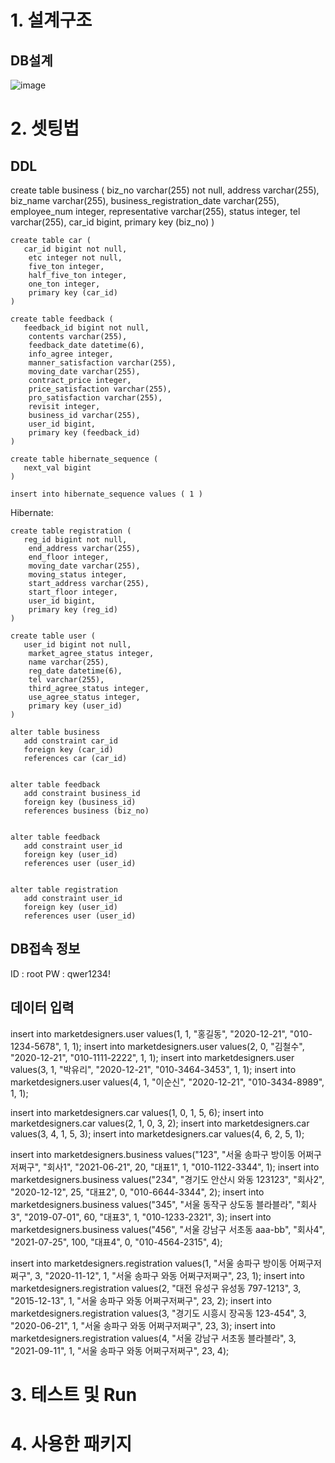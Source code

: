 # 1. 설계구조
## DB설계
![image](https://user-images.githubusercontent.com/45089402/126874776-23d06ea5-ff1d-45e6-b345-72c71a2133db.png)

# 2. 셋팅법
## DDL
create table business (
       biz_no varchar(255) not null,
        address varchar(255),
        biz_name varchar(255),
        business_registration_date varchar(255),
        employee_num integer,
        representative varchar(255),
        status integer,
        tel varchar(255),
        car_id bigint,
        primary key (biz_no)
    )
    
    create table car (
       car_id bigint not null,
        etc integer not null,
        five_ton integer,
        half_five_ton integer,
        one_ton integer,
        primary key (car_id)
    )
    
    create table feedback (
       feedback_id bigint not null,
        contents varchar(255),
        feedback_date datetime(6),
        info_agree integer,
        manner_satisfaction varchar(255),
        moving_date varchar(255),
        contract_price integer,
        price_satisfaction varchar(255),
        pro_satisfaction varchar(255),
        revisit integer,
        business_id varchar(255),
        user_id bigint,
        primary key (feedback_id)
    )
	
    create table hibernate_sequence (
       next_val bigint
    )
	
    insert into hibernate_sequence values ( 1 )
Hibernate: 
    
    create table registration (
       reg_id bigint not null,
        end_address varchar(255),
        end_floor integer,
        moving_date varchar(255),
        moving_status integer,
        start_address varchar(255),
        start_floor integer,
        user_id bigint,
        primary key (reg_id)
    )
    
    create table user (
       user_id bigint not null,
        market_agree_status integer,
        name varchar(255),
        reg_date datetime(6),
        tel varchar(255),
        third_agree_status integer,
        use_agree_status integer,
        primary key (user_id)
    )
    
    alter table business 
       add constraint car_id 
       foreign key (car_id) 
       references car (car_id)

    
    alter table feedback 
       add constraint business_id 
       foreign key (business_id) 
       references business (biz_no)

    
    alter table feedback 
       add constraint user_id 
       foreign key (user_id) 
       references user (user_id)

    
    alter table registration 
       add constraint user_id 
       foreign key (user_id) 
       references user (user_id)
       
## DB접속 정보
ID : root
PW : qwer1234!

## 데이터 입력
insert into marketdesigners.user values(1, 1, "홍길동", "2020-12-21", "010-1234-5678", 1, 1);
insert into marketdesigners.user values(2, 0, "김철수", "2020-12-21", "010-1111-2222", 1, 1);
insert into marketdesigners.user values(3, 1, "박유리", "2020-12-21", "010-3464-3453", 1, 1);
insert into marketdesigners.user values(4, 1, "이순신", "2020-12-21", "010-3434-8989", 1, 1);

insert into marketdesigners.car values(1, 0, 1, 5, 6);
insert into marketdesigners.car values(2, 1, 0, 3, 2);
insert into marketdesigners.car values(3, 4, 1, 5, 3);
insert into marketdesigners.car values(4, 6, 2, 5, 1);

insert into marketdesigners.business values("123", "서울 송파구 방이동 어쩌구저쩌구", "회사1", "2021-06-21", 20, "대표1", 1, "010-1122-3344", 1);
insert into marketdesigners.business values("234", "경기도 안산시 와동 123123", "회사2", "2020-12-12", 25, "대표2", 0, "010-6644-3344", 2);
insert into marketdesigners.business values("345", "서울 동작구 상도동 블라블라", "회사3", "2019-07-01", 60, "대표3", 1, "010-1233-2321", 3);
insert into marketdesigners.business values("456", "서울 강남구 서초동 aaa-bb", "회사4", "2021-07-25", 100, "대표4", 0, "010-4564-2315", 4);


insert into marketdesigners.registration values(1, "서울 송파구 방이동 어쩌구저쩌구", 3, "2020-11-12", 1, "서울 송파구 와동 어쩌구저쩌구", 23, 1);
insert into marketdesigners.registration values(2, "대전 유성구 유성동 797-1213", 3, "2015-12-13", 1, "서울 송파구 와동 어쩌구저쩌구", 23, 2);
insert into marketdesigners.registration values(3, "경기도 시흥시 장곡동 123-454", 3, "2020-06-21", 1, "서울 송파구 와동 어쩌구저쩌구", 23, 3);
insert into marketdesigners.registration values(4, "서울 강남구 서초동 블라블라", 3, "2021-09-11", 1, "서울 송파구 와동 어쩌구저쩌구", 23, 4);

# 3. 테스트 및 Run

# 4. 사용한 패키지
